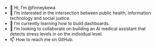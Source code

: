 - 👋 Hi, I’m @finneykewa
- 👀 I’m interested in the intersection between public health, information technology and social justice. 
- 🌱 I’m currently learning how to build dashboards. 
- 💞️ I’m looking to collaborate on building an AI medical assistant that detects stress levels in on the individual level. 
- 📫 How to reach me on GitHub. 

<!---
finneykewa/finneykewa is a ✨ special ✨ repository because its `README.md` (this file) appears on your GitHub profile.
You can click the Preview link to take a look at your changes.
--->
